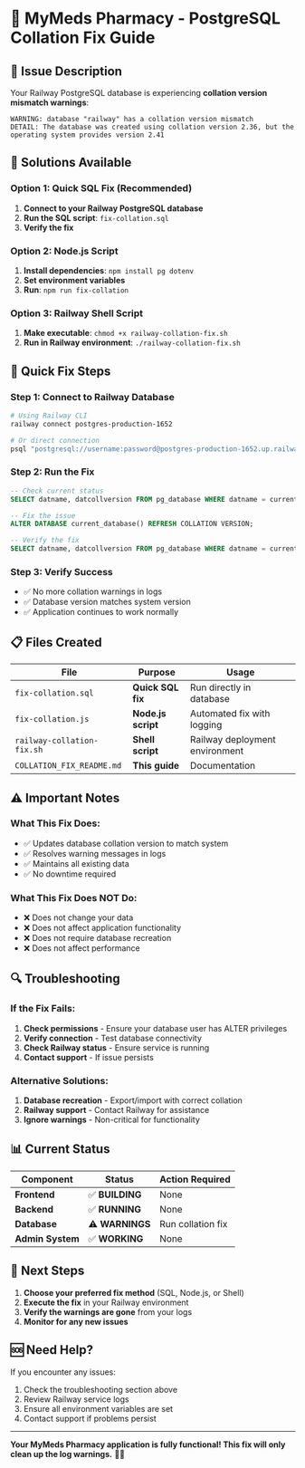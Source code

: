 # 🏥 MyMeds Pharmacy - PostgreSQL Collation Fix Guide

## 🚨 **Issue Description**
Your Railway PostgreSQL database is experiencing **collation version mismatch warnings**:
```
WARNING: database "railway" has a collation version mismatch
DETAIL: The database was created using collation version 2.36, but the operating system provides version 2.41
```

## 🔧 **Solutions Available**

### **Option 1: Quick SQL Fix (Recommended)**
1. **Connect to your Railway PostgreSQL database**
2. **Run the SQL script**: `fix-collation.sql`
3. **Verify the fix**

### **Option 2: Node.js Script**
1. **Install dependencies**: `npm install pg dotenv`
2. **Set environment variables**
3. **Run**: `npm run fix-collation`

### **Option 3: Railway Shell Script**
1. **Make executable**: `chmod +x railway-collation-fix.sh`
2. **Run in Railway environment**: `./railway-collation-fix.sh`

## 🚀 **Quick Fix Steps**

### **Step 1: Connect to Railway Database**
```bash
# Using Railway CLI
railway connect postgres-production-1652

# Or direct connection
psql "postgresql://username:password@postgres-production-1652.up.railway.app:5432/railway"
```

### **Step 2: Run the Fix**
```sql
-- Check current status
SELECT datname, datcollversion FROM pg_database WHERE datname = current_database();

-- Fix the issue
ALTER DATABASE current_database() REFRESH COLLATION VERSION;

-- Verify the fix
SELECT datname, datcollversion FROM pg_database WHERE datname = current_database();
```

### **Step 3: Verify Success**
- ✅ No more collation warnings in logs
- ✅ Database version matches system version
- ✅ Application continues to work normally

## 📋 **Files Created**

| File | Purpose | Usage |
|------|---------|-------|
| `fix-collation.sql` | **Quick SQL fix** | Run directly in database |
| `fix-collation.js` | **Node.js script** | Automated fix with logging |
| `railway-collation-fix.sh` | **Shell script** | Railway deployment environment |
| `COLLATION_FIX_README.md` | **This guide** | Documentation |

## ⚠️ **Important Notes**

### **What This Fix Does:**
- ✅ Updates database collation version to match system
- ✅ Resolves warning messages in logs
- ✅ Maintains all existing data
- ✅ No downtime required

### **What This Fix Does NOT Do:**
- ❌ Does not change your data
- ❌ Does not affect application functionality
- ❌ Does not require database recreation
- ❌ Does not affect performance

## 🔍 **Troubleshooting**

### **If the Fix Fails:**
1. **Check permissions** - Ensure your database user has ALTER privileges
2. **Verify connection** - Test database connectivity
3. **Check Railway status** - Ensure service is running
4. **Contact support** - If issue persists

### **Alternative Solutions:**
1. **Database recreation** - Export/import with correct collation
2. **Railway support** - Contact Railway for assistance
3. **Ignore warnings** - Non-critical for functionality

## 📊 **Current Status**

| Component | Status | Action Required |
|-----------|--------|-----------------|
| **Frontend** | ✅ **BUILDING** | None |
| **Backend** | ✅ **RUNNING** | None |
| **Database** | ⚠️ **WARNINGS** | Run collation fix |
| **Admin System** | ✅ **WORKING** | None |

## 🎯 **Next Steps**

1. **Choose your preferred fix method** (SQL, Node.js, or Shell)
2. **Execute the fix** in your Railway environment
3. **Verify the warnings are gone** from your logs
4. **Monitor for any new issues**

## 🆘 **Need Help?**

If you encounter any issues:
1. Check the troubleshooting section above
2. Review Railway service logs
3. Ensure all environment variables are set
4. Contact support if problems persist

---

**Your MyMeds Pharmacy application is fully functional! This fix will only clean up the log warnings.** 🏥✨



